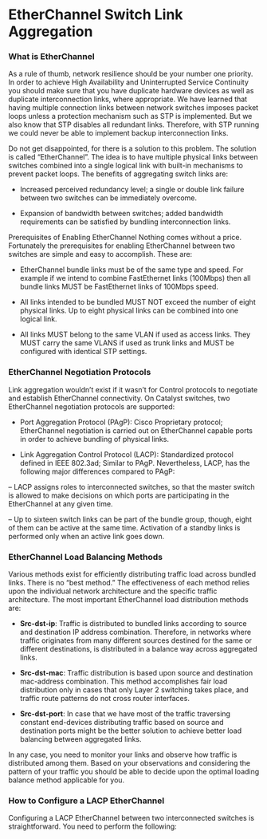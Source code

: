# EtherChannel Switch Link Aggregation

### What is EtherChannel

As a rule of thumb, network resilience should be your number one priority. In order to achieve High Availability and Uninterrupted Service Continuity you should make sure that you have duplicate hardware devices as well as duplicate interconnection links, where appropriate. We have learned that having multiple connection links between network switches imposes packet loops unless a protection mechanism such as STP is implemented. But we also know that STP disables all redundant links. Therefore, with STP running we could never be able to implement backup interconnection links.

Do not get disappointed, for there is a solution to this problem. The solution is called “EtherChannel”. The idea is to have multiple physical links between switches combined into a single logical link with built-in mechanisms to prevent packet loops. The benefits of aggregating switch links are:

* Increased perceived redundancy level; a single or double link failure between two switches can be immediately overcome.
 
* Expansion of bandwidth between switches; added bandwidth requirements can be satisfied by bundling interconnection links.

Prerequisites of Enabling EtherChannel
Nothing comes without a price. Fortunately the prerequisites for enabling EtherChannel between two switches are simple and easy to accomplish. These are:

* EtherChannel bundle links must be of the same type and speed. For example if we intend to combine FastEthernet links (100Mbps) then all bundle links MUST be FastEthernet links of 100Mbps speed.

* All links intended to be bundled MUST NOT exceed the number of eight physical links. Up to eight physical links can be combined into one logical link.

* All links MUST belong to the same VLAN if used as access links. They MUST carry the same VLANS if used as trunk links and MUST be configured with identical STP settings.

### EtherChannel Negotiation Protocols

Link aggregation wouldn’t exist if it wasn’t for Control protocols to negotiate and establish EtherChannel connectivity. On Catalyst switches, two EtherChannel negotiation protocols are supported:

* Port Aggregation Protocol (PAgP): Cisco Proprietary protocol; EtherChannel negotiation is carried out on EtherChannel capable ports in order to achieve bundling of physical links.

* Link Aggregation Control Protocol (LACP): Standardized protocol defined in IEEE 802.3ad; Similar to PAgP. Nevertheless, LACP, has the following major differences compared to PAgP:

– LACP assigns roles to interconnected switches, so that the master switch is allowed to make decisions on which ports are participating in the EtherChannel at any given time.

– Up to sixteen switch links can be part of the bundle group, though, eight of them can be active at the same time. Activation of a standby links is performed only when an active link goes down.

### EtherChannel Load Balancing Methods

Various methods exist for efficiently distributing traffic load across bundled links. There is no “best method.” The effectiveness of each method relies upon the individual network architecture and the specific traffic architecture. The most important EtherChannel load distribution methods are:

* **Src-dst-ip**:	Traffic is distributed to bundled links according to source and destination IP address combination. Therefore, in networks where traffic originates from many different sources destined for the same or different destinations, is distributed in a balance way across aggregated links.

* **Src-dst-mac**: Traffic distribution is based upon source and destination mac-address combination. This method accomplishes fair load distribution only in cases that only Layer 2 switching takes place, and traffic route patterns do not cross router interfaces.

* **Src-dst-port**: In case that we have most of the traffic traversing constant end-devices distributing traffic based on source and destination ports might be the better solution to achieve better load balancing between aggregated links.

In any case, you need to monitor your links and observe how traffic is distributed among them. Based on your observations and considering the pattern of your traffic you should be able to decide upon the optimal loading balance method applicable for you.

### How to Configure a LACP EtherChannel

Configuring a LACP EtherChannel between two interconnected switches is straightforward. You need to perform the following: